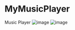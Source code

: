 # MyMusicPlayer
Music Player
![image](https://user-images.githubusercontent.com/85016029/133393122-ac964f20-32e0-48fb-b29f-59a4ba7d1040.png)
![image](https://user-images.githubusercontent.com/85016029/133393135-803eeb54-787b-463a-a548-0894cb4a7c78.png)
